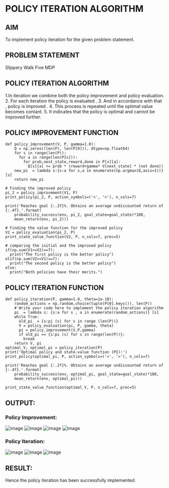# POLICY ITERATION ALGORITHM
## AIM
To implement policy iteration for the given problem statement.
## PROBLEM STATEMENT
Slippery Walk Five MDP
## POLICY ITERATION ALGORITHM
1.In iteration we combine both the policy improvement and policy evaluation.
2. For each iteration the policy is evaluated .
3. And in accordance with that , policy is improved .
4. This process is repeated until the optimal value becomes contant.
5. It indicates that the policy is optimal and cannot be improved further.
## POLICY IMPROVEMENT FUNCTION
```
def policy_improvement(V, P, gamma=1.0):
    Q = np.zeros((len(P), len(P[0])), dtype=np.float64)
    for s in range(len(P)):
      for a in range(len(P[s])):
        for prob,next_state,reward,done in P[s][a]:
          Q[s][a] += prob * (reward+gamma* V[next_state] * (not done))
    new_pi  = lambda s:{s:a for s,a in enumerate(np.argmax(Q,axis=1))}[s]
    return new_pi

# Finding the improved policy
pi_2 = policy_improvement(V1, P)
print_policy(pi_2, P, action_symbols=('<', '>'), n_cols=7)

print('Reaches goal {:.2f}%. Obtains an average undiscounted return of {:.4f}.'.format(
    probability_success(env, pi_2, goal_state=goal_state)*100,
    mean_return(env, pi_2)))

# Finding the value function for the improved policy
V2 = policy_evaluation(pi_2, P)
print_state_value_function(V2, P, n_cols=7, prec=5)

# comparing the initial and the improved policy
if(np.sum(V1>=V2)==7):
  print("The first policy is the better policy")
elif(np.sum(V2>=V1)==7):
  print("The second policy is the better policy")
else:
  print("Both policies have their merits.")
```
## POLICY ITERATION FUNCTION
```
def policy_iteration(P, gamma=1.0, theta=1e-10):
    random_actions = np.random.choice(tuple(P[0].keys()), len(P))
    # Write your code here to implement the policy iteration algorithm
    pi  = lambda s: {s:a for s , a in enumerate(random_actions)} [s]
    while True:
      old_pi  = {s:pi (s) for s in range (len(P))}
      V = policy_evaluation(pi, P, gamma, theta) 
      pi = policy_improvement(V,P,gamma)
      if old_pi == {s:pi (s) for s in range(len(P))}:
        break
    return V, pi
optimal_V, optimal_pi = policy_iteration(P)
print('Optimal policy and state-value function (PI):')
print_policy(optimal_pi, P, action_symbols=('<', '>'), n_cols=7)

print('Reaches goal {:.2f}%. Obtains an average undiscounted return of {:.4f}.'.format(
    probability_success(env, optimal_pi, goal_state=goal_state)*100,
    mean_return(env, optimal_pi)))

print_state_value_function(optimal_V, P, n_cols=7, prec=5)
```
## OUTPUT:
### Policy Improvement:
![image](https://github.com/Archana2003-Jkumar/policy-iteration-algorithm/assets/93427594/4a1281a8-a90c-4d3b-8e04-cc90770cb0b8)
![image](https://github.com/Archana2003-Jkumar/policy-iteration-algorithm/assets/93427594/39a32a34-90e0-4d4a-9df7-1238795d1150)
![image](https://github.com/Archana2003-Jkumar/policy-iteration-algorithm/assets/93427594/9aae90bc-6cca-49bc-8676-0ee27dc35fb3)
![image](https://github.com/Archana2003-Jkumar/policy-iteration-algorithm/assets/93427594/2e2f01d8-ae2f-4659-92e8-176c60024360)
### Policy Iteration:
![image](https://github.com/Archana2003-Jkumar/policy-iteration-algorithm/assets/93427594/9b83b929-00aa-4d8f-a510-b5a96ce911cf)
![image](https://github.com/Archana2003-Jkumar/policy-iteration-algorithm/assets/93427594/1ce91cc2-3c0e-461a-b287-9d5b0a428108)
![image](https://github.com/Archana2003-Jkumar/policy-iteration-algorithm/assets/93427594/357b1b80-fc21-40c2-9175-eec9d4db02c1)

## RESULT:
Hence the policy iteration has been successfully implemented.
